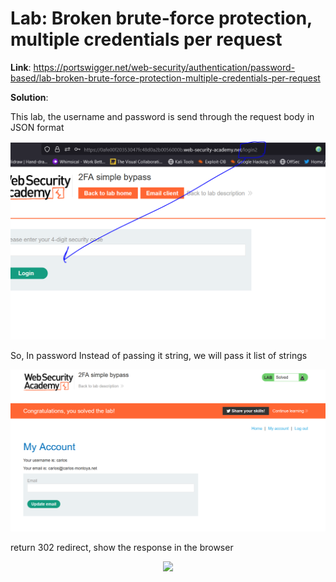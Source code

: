# Lab: Broken brute-force protection, multiple credentials per request

**Link**: https://portswigger.net/web-security/authentication/password-based/lab-broken-brute-force-protection-multiple-credentials-per-request

**Solution**:

This lab, the username and password is send through the request body in JSON format

<p align="center" width="100%">
  <img src="image1.png" width="800" hight="500"/>
</p>

So, In password Instead of passing it string, we will pass it list of strings

<p align="center" width="100%">
  <img src="image2.png" width="800" hight="500"/>
</p>

return 302 redirect, show the response in the browser

<p align="center" width="100%">
  <img src="image3.png" width="800" hight="500"/>
</p>
